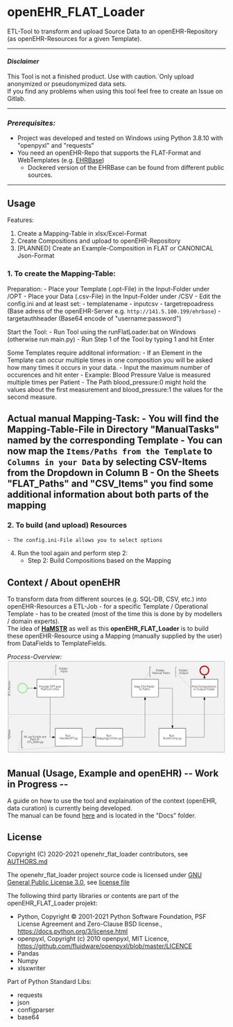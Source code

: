 # openEHR_FLAT_Loader
ETL-Tool to transform and upload Source Data to an openEHR-Repository (as openEHR-Resources for a given Template).

---
#### _Disclaimer_ 
This Tool is not a finished product. Use with caution.´Only upload anonymized or pseudonymized data sets.  
If you find any problems when using this tool feel free to create an Issue on Gitlab.

---
### _Prerequisites:_
- Project was developed and tested on Windows using Python 3.8.10 with "openpyxl" and "requests"
- You need an openEHR-Repo that supports the FLAT-Format and WebTemplates (e.g. [EHRBase](https://github.com/ehrbase/ehrbase))
    - Dockered version of the EHRBase can be found from different public sources.

---
## Usage
Features:
1. Create a Mapping-Table in xlsx/Excel-Format
2. Create Compositions and upload to openEHR-Repository
3. [PLANNED] Create an Example-Composition in FLAT or CANONICAL Json-Format

### 1. To create the Mapping-Table:

Preparation:
    - Place your Template (.opt-File) in the Input-Folder under /OPT
    - Place your Data (.csv-File) in the Input-Folder under /CSV
    - Edit the config.ini and at least set:
        - templatename
        - inputcsv
        - targetrepoadress  (Base adress of the openEHR-Server e.g. `http://141.5.100.199/ehrbase`)
        - targetauthheader  (Base64 encode of "username:password")  

Start the Tool:
    - Run Tool using the runFlatLoader.bat on Windows (otherwise run main.py)
        - Run Step 1 of the Tool by typing 1 and hit Enter

Some Templates require additonal information:
    - If an Element in the Template can occur multiple times in one composition you will be asked how many times it occurs in your data.
        - Input the maximum number of occurences and hit enter
        - Example: Blood Pressure Value is measured multiple times per Patient
            - The Path blood_pressure:0 might hold the values about the first measurement and blood_pressure:1 the values for the second measure.

Actual manual Mapping-Task:
    - You will find the Mapping-Table-File in Directory "ManualTasks" named by the corresponding Template
        - You can now map the `Items/Paths from the Template` to `Columns in your Data` by selecting CSV-Items from the Dropdown in Column B
        - On the Sheets "FLAT_Paths" and "CSV_Items" you find some additional information about both parts of the mapping
---
### 2. To build (and upload) Resources 
    - The config.ini-File allows you to select options 

4. Run the tool again and perform step 2:
	- Step 2: Build Compositions based on the Mapping

## Context / About openEHR
To transform data from different sources (e.g. SQL-DB, CSV, etc.) into openEHR-Resources a ETL-Job - for a specific Template / Operational Template - has to be created (most of the time this is done by by modellers / domain experts).  
The idea of [**HaMSTR**](https://gitlab.plri.de/tute/HAMSTRETLBuilder/-/tree/a58c9f479ab9d5f6ebad10906963949a806ad7c4) as well as this  **openEHR_FLAT_Loader** is to build these openEHR-Resource using a Mapping (manually supplied by the user) from DataFields to TemplateFields.

_Process-Overview:_
![BPMN-Process-Overview](/Docs/Figures/Process_Overview_Screenshot.jpg)

## Manual (Usage, Example and openEHR) -- Work in Progress --
A guide on how to use the tool and explaination of the context (openEHR, data curation) is currently being developed.  
The manual can be found [here](/Docs/MANUAL_openEHR_FLAT_Loader.md) and is located in the "Docs" folder.

## License
Copyright (C) 2020-2021 openehr_flat_loader contributors, see [AUTHORS.md](/AUTHORS.md)  

The openehr_flat_loader project source code is licensed under [GNU General Public License 3.0](https://spdx.org/licenses/GPL-3.0-or-later.html), see [license file](/LICENSE)  

The following third party libraries or contents are part of the openEHR_FLAT_Loader projekt:  
* Python, Copyright © 2001-2021 Python Software Foundation, PSF License Agreement and Zero-Clause BSD license., https://docs.python.org/3/license.html
* openpyxl, Copyright (c) 2010 openpyxl, MIT Licence, https://github.com/fluidware/openpyxl/blob/master/LICENCE
* Pandas
* Numpy
* xlsxwriter

Part of Python Standard Libs:
* requests
* json
* configparser
* base64
